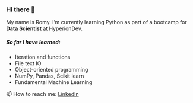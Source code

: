 ### Hi there 👋 


My name is Romy. I’m currently learning Python as part of a bootcamp for **Data Scientist** at HyperionDev. 

##### So far I have learned: 
* Iteration and functions 
* File text IO 
* Object-oriented programming
* NumPy, Pandas, Scikit learn
* Fundamental Machine Learning 


📫 How to reach me: [LinkedIn](https://www.linkedin.com/in/romyb-)
 
<!--
**ro-iterate/ro-iterate** is a ✨ _special_ ✨ repository because its `README.md` (this file) appears on your GitHub profile.

Here are some ideas to get you started:

- 🔭 I’m currently working on ...
- 🌱 I’m currently learning ...
- 👯 I’m looking to collaborate on ...
- 🤔 I’m looking for help with ...
- 💬 Ask me about ...
- 📫 How to reach me: ...
- 😄 Pronouns: ...
- ⚡ Fun fact: ...

